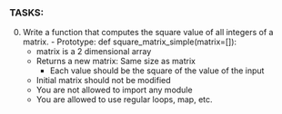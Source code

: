 ### TASKS:

0. Write a function that computes the square value of all integers of a matrix.
        - Prototype: def square_matrix_simple(matrix=[]):
    - matrix is a 2 dimensional array
    - Returns a new matrix:
        Same size as matrix
        - Each value should be the square of the value of the input
    - Initial matrix should not be modified
    - You are not allowed to import any module
    - You are allowed to use regular loops, map, etc.


